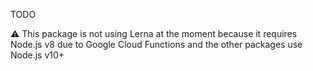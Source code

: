 TODO

⚠️ This package is not using Lerna at the moment because it requires Node.js v8 due to Google Cloud Functions and the other packages use Node.js v10+
